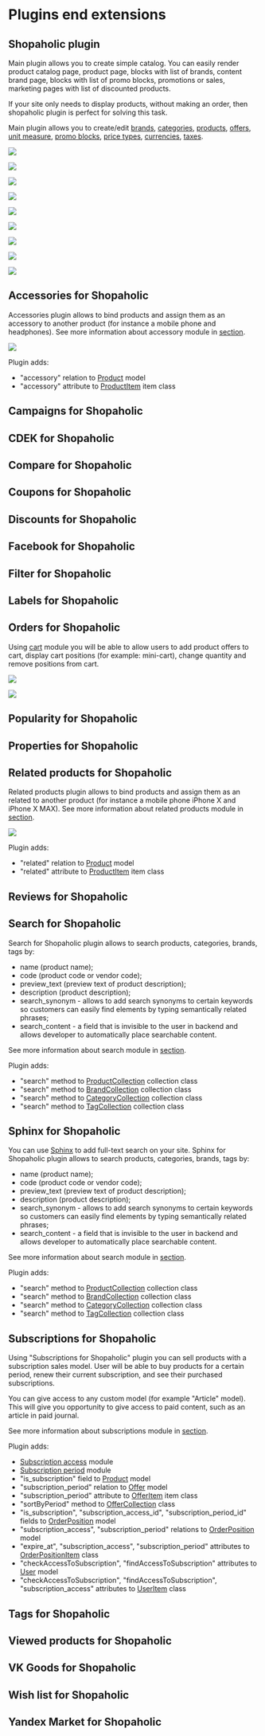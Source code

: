 # Plugins end extensions

## Shopaholic plugin

Main plugin allows you to create simple catalog.
You can easily render product catalog page, product page, blocks with list of brands, content brand page,
blocks with list of promo blocks, promotions or sales, marketing pages with list of discounted products.

If your site only needs to display products, without making an order, then shopaholic plugin is perfect for solving this task.

Main plugin allows you to create/edit [brands](modules/brand/home.md), [categories](modules/category/home.md),
[products](modules/product/home.md), [offers](modules/offer/home.md), [unit measure](modules/measure/home.md), 
[promo blocks](modules/promo-block/home.md), [price types](modules/price-type/home.md),
[currencies](modules/currency/home.md), [taxes](modules/tax/home.md).

![](./../assets/images/backend-brand-1.png)

![](./../assets/images/backend-category-1.png)

![](./../assets/images/backend-product-1.png)

![](./../assets/images/backend-offer-1.png)

![](./../assets/images/backend-promo-block-1.png)

![](./../assets/images/backend-price-type-1.png)

![](./../assets/images/backend-currency-1.png)

![](./../assets/images/backend-tax-1.png)

![](./../assets/images/backend-measure-1.png)

## Accessories for Shopaholic

Accessories plugin allows to bind products and assign them as an accessory to another product (for instance a mobile phone and headphones).
See more information about accessory module in [section](modules/accessory/home). 

![](./../assets/images/backend-accessory-1.png)

Plugin adds:
* "accessory" relation to [Product](modules/product/model/model) model
* "accessory" attribute to [ProductItem](modules/product/item/item) item class

## Campaigns for Shopaholic

## CDEK for Shopaholic

## Compare for Shopaholic

## Coupons for Shopaholic

## Discounts for Shopaholic

## Facebook for Shopaholic

## Filter for Shopaholic

## Labels for Shopaholic

## Orders for Shopaholic

Using [cart](modules/cart/home) module you will be able to allow users to add product offers to cart,
display cart positions (for example: mini-cart),
change quantity and remove positions from cart.

![](./../assets/images/fronend-cart-1.png)

![](./../assets/images/fronend-cart-2.png)

## Popularity for Shopaholic

## Properties for Shopaholic

## Related products for Shopaholic

Related products plugin allows to bind products and assign them as an related to another product (for instance a mobile phone iPhone X and iPhone X MAX).
See more information about related products module in [section](modules/related-products/home). 

![](./../assets/images/backend-related-products-1.png)

Plugin adds:
* "related" relation to [Product](modules/product/model/model) model
* "related" attribute to [ProductItem](modules/product/item/item) item class

## Reviews for Shopaholic

## Search for Shopaholic

Search for Shopaholic plugin allows to search products, categories, brands, tags by:
* name (product name);
* code (product code or vendor code);
* preview_text (preview text of product description);
* description (product description);
* search_synonym - allows to add search synonyms to certain keywords so customers can easily find elements by typing semantically related phrases;
* search_content - a field that is invisible to the user in backend and allows developer to automatically place searchable content.

See more information about search module in [section](modules/search/home).

Plugin adds:
* "search" method to [ProductCollection](modules/product/collection/collection#searchssearchstring) collection class
* "search" method to [BrandCollection](modules/brand/collection/collection#searchssearchstring) collection class
* "search" method to [CategoryCollection](modules/category/collection/collection#searchssearchstring) collection class
* "search" method to [TagCollection](modules/tag/collection/collection#searchssearchstring) collection class

## Sphinx for Shopaholic

You can use [Sphinx](http://sphinxsearch.com/) to add full-text search on your site.
Sphinx for Shopaholic plugin allows to search products, categories, brands, tags by:
* name (product name);
* code (product code or vendor code);
* preview_text (preview text of product description);
* description (product description);
* search_synonym - allows to add search synonyms to certain keywords so customers can easily find elements by typing semantically related phrases;
* search_content - a field that is invisible to the user in backend and allows developer to automatically place searchable content.

See more information about search module in [section](modules/search/sphinx/sphinx).

Plugin adds:
* "search" method to [ProductCollection](modules/product/collection/collection#searchssearchstring) collection class
* "search" method to [BrandCollection](modules/brand/collection/collection#searchssearchstring) collection class
* "search" method to [CategoryCollection](modules/category/collection/collection#searchssearchstring) collection class
* "search" method to [TagCollection](modules/tag/collection/collection#searchssearchstring) collection class

## Subscriptions for Shopaholic

Using "Subscriptions for Shopaholic" plugin you can sell products with a subscription sales model.
User will be able to buy products for a certain period, renew their current subscription, and see their purchased subscriptions.

You can give access to any custom model (for example "Article" model). This will give you opportunity to give access to paid content, such as an article in paid journal.

See more information about subscriptions module in [section](modules/subscription/home).

Plugin adds:
* [Subscription access](modules/subscription-access/home.md) module
* [Subscription period](modules/subscription-period/home.md) module
* "is_subscription" field to [Product](modules/product/model/model) model
* "subscription_period" relation to [Offer](modules/offer/model/model) model
* "subscription_period" attribute to [OfferItem](modules/offer/item/item) item class
* "sortByPeriod" method to [OfferCollection](modules/offer/collection/collection#sortbyperiod) class
* "is_subscription", "subscription_access_id", "subscription_period_id" fields to [OrderPosition](modules/order-position/model/model) model
* "subscription_access", "subscription_period" relations to [OrderPosition](modules/order-position/model/model) model
* "expire_at", "subscription_access", "subscription_period" attributes to [OrderPositionItem](modules/order-position/item/item) class
* "checkAccessToSubscription", "findAccessToSubscription" attributes to [User](modules/user/model/model) model
* "checkAccessToSubscription", "findAccessToSubscription", "subscription_access" attributes to [UserItem](modules/user/item/item) class

## Tags for Shopaholic

## Viewed products for Shopaholic

## VK Goods for Shopaholic

## Wish list for Shopaholic

## Yandex Market for Shopaholic